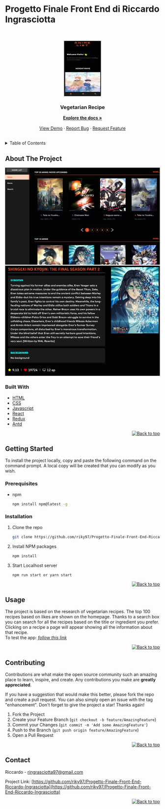 # Progetto Finale Front End di Riccardo Ingrasciotta

<div id="top"></div>
<br/>
<!-- PROJECT LOGO -->
<br />
<div align="center">
  <a href="https://github.com/riky97/Progetto-Finale-Front-End-Riccardo-Ingrasciotta">
    <img src="./public/images/Readme/logo_screenshot.PNG" alt="Logo" width="120" height="180">
  </a>

<h3 align="center">Vegetarian Recipe</h3>

  <p align="center">
    <a href="https://github.com/riky97/Progetto-Finale-Front-End-Riccardo-Ingrasciotta"><strong>Explore the docs »</strong></a>
    <br />
    <br />
    <a href="https://github.com/riky97/Progetto-Finale-Front-End-Riccardo-Ingrasciotta">View Demo</a>
    ·
    <a href="https://github.com/riky97/Progetto-Finale-Front-End-Riccardo-Ingrasciotta/issues/">Report Bug</a>
    ·
    <a href="https://github.com/riky97/Progetto-Finale-Front-End-Riccardo-Ingrasciotta/issues/">Request Feature</a>
  </p>
</div>
<br/>
<!-- TABLE OF CONTENTS -->

<details>
  <summary>Table of Contents</summary>
  <ol>
    <li>
      <a href="#about-the-project">About The Project</a>
      <ul>
        <li><a href="#built-with">Built With</a></li>
      </ul>
    </li>
    <li>
      <a href="#getting-started">Getting Started</a>
      <ul>
      <li><a href="#prerequisites">Prerequisites</a></li>
        <li><a href="#installation">Installation</a></li>
      </ul>
    </li>
    <li><a href="#usage">Usage</a></li>
     <li><a href="#contributing">Contributing</a></li>
    <li><a href="#contact">Contact</a></li>
  </ol>
</details>
<!-- ABOUT THE PROJECT -->

## About The Project

[![Product Name Screen Shot][product-screenshot]](https://621c995dd9ab74789d50e574--my-vegetarian-recipe-app.netlify.app/)
[![Product Name Screen Shot][product-screenshot2]](https://621c995dd9ab74789d50e574--my-vegetarian-recipe-app.netlify.app/)

### Built With

- [HTML](https://www.w3schools.com/html/html_intro.asp)
- [CSS](https://www.w3schools.com/css/)
- [Javascript](https://www.javascript.com/)
- [React](https://reactjs.org/)
- [Redux](https://redux.js.org/)
- [Antd](https://ant.design/)

<p align="right"><a href="#top"><img src="img/topArrow_readme.png" alt="Back to top" width="30" height="30"></a></p>

<!-- GETTING STARTED -->

## Getting Started

To install the project locally, copy and paste the following command on the command prompt.
A local copy will be created that you can modify as you wish.

### Prerequisites

- npm
  ```sh
  npm install npm@latest -g
  ```

### Installation

1. Clone the repo
   ```sh
   git clone https://github.com/riky97/Progetto-Finale-Front-End-Riccardo-Ingrasciotta.git
   ```
2. Install NPM packages

   ```sh
   npm install
   ```

3. Start Localhost server

   ```sh
   npm run start or yarn start
   ```

<p align="right"><a href="#top"><img src="img/topArrow_readme.png" alt="Back to top" width="30" height="30"></a></p>

## Usage

The project is based on the research of vegetarian recipes.
The top 100 recipes based on likes are shown on the homepage.
Thanks to a search box you can search for all the recipes based on the title or ingredient you prefer.
Clicking on a recipe a page will appear showing all the information about that recipe.
<br/>
To test the app:
_[follow this link](https://621c995dd9ab74789d50e574--my-vegetarian-recipe-app.netlify.app/)_

<p align="right"><a href="#top"><img src="img/topArrow_readme.png" alt="Back to top" width="30" height="30"></a></p>

<!-- CONTRIBUTING -->

## Contributing

Contributions are what make the open source community such an amazing place to learn, inspire, and create. Any contributions you make are **greatly appreciated**.

If you have a suggestion that would make this better, please fork the repo and create a pull request. You can also simply open an issue with the tag "enhancement".
Don't forget to give the project a star! Thanks again!

1. Fork the Project
2. Create your Feature Branch (`git checkout -b feature/AmazingFeature`)
3. Commit your Changes (`git commit -m 'Add some AmazingFeature'`)
4. Push to the Branch (`git push origin feature/AmazingFeature`)
5. Open a Pull Request

<p align="right"><a href="#top"><img src="img/topArrow_readme.png" alt="Back to top" width="30" height="30"></a></p>

<!-- CONTACT -->

## Contact

Riccardo - ringrasciotta97@gmail.com

Project Link: [https://github.com/riky97/Progetto-Finale-Front-End-Riccardo-Ingrasciotta](https://github.com/riky97/Progetto-Finale-Front-End-Riccardo-Ingrasciotta)

<p align="right"><a href="#top"><img src="img/topArrow_readme.png" alt="Back to top" width="30" height="30"></a></p>

<!-- MARKDOWN LINKS & IMAGES -->

[product-screenshot]: ./public/images/Readme/home_screenshot.PNG
[product-screenshot2]: ./public/images/Readme/information_screenshot.PNG
